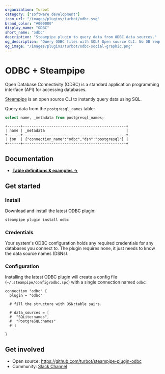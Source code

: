 ```yaml
---
organization: Turbot
category: ["software development"]
icon_url: "/images/plugins/turbot/odbc.svg"
brand_color: "#000000"
display_name: "ODBC"
short_name: "odbc"
description: "Steampipe plugin to query data from ODBC data sources."
og_description: "Query ODBC files with SQL! Open source CLI. No DB required."
og_image: "/images/plugins/turbot/odbc-social-graphic.png"
---
```


# ODBC + Steampipe

Open Database Connectivity (ODBC) is a standard application programming interface (API) for accessing databases.

[Steampipe](https://steampipe.io) is an open source CLI to instantly query data using SQL.

Query data from the `postgresql_names` table:

```sql
select name, _metadata from postgresql_names;
```

```
+------+-----------------------------------------------+
| name | _metadata                                     |
+------+-----------------------------------------------+
| jon  | {"connection_name":"odbc","dsn":"postgresql"} |
+------+-----------------------------------------------+
```

## Documentation

- **[Table definitions & examples →](/plugins/turbot/odbc/tables)**

## Get started

### Install

Download and install the latest ODBC plugin:

```bash
steampipe plugin install odbc
```

### Credentials

Your system's ODBC configuration holds any required credentials for any databases you connect to. The plugin requires none, it just needs to know the data source names (DSNs).

### Configuration

Installing the latest ODBC plugin will create a config file (`~/.steampipe/config/odbc.spc`) with a single connection named `odbc`:

```hcl
connection "odbc" {
  plugin = "odbc"

  # fill the structure with DSN:table pairs.

  # data_sources = [
  #  "SQLite:names",
  #  "PostgreSQL:names"
  # ]

}  

```

## Get involved

- Open source: https://github.com/turbot/steampipe-plugin-odbc
- Community: [Slack Channel](https://steampipe.io/community/join)
